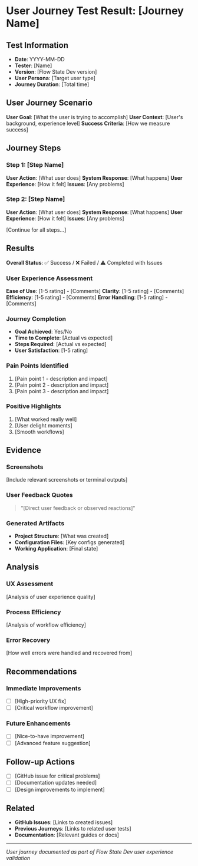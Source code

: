 # User Journey Test Result: [Journey Name]

## Test Information
- **Date**: YYYY-MM-DD
- **Tester**: [Name]
- **Version**: [Flow State Dev version]
- **User Persona**: [Target user type]
- **Journey Duration**: [Total time]

## User Journey Scenario
**User Goal**: [What the user is trying to accomplish]
**User Context**: [User's background, experience level]
**Success Criteria**: [How we measure success]

## Journey Steps
### Step 1: [Step Name]
**User Action**: [What user does]
**System Response**: [What happens]
**User Experience**: [How it felt]
**Issues**: [Any problems]

### Step 2: [Step Name]
**User Action**: [What user does]
**System Response**: [What happens]
**User Experience**: [How it felt]
**Issues**: [Any problems]

[Continue for all steps...]

## Results
**Overall Status**: ✅ Success / ❌ Failed / ⚠️ Completed with Issues

### User Experience Assessment
**Ease of Use**: [1-5 rating] - [Comments]
**Clarity**: [1-5 rating] - [Comments]
**Efficiency**: [1-5 rating] - [Comments]
**Error Handling**: [1-5 rating] - [Comments]

### Journey Completion
- **Goal Achieved**: Yes/No
- **Time to Complete**: [Actual vs expected]
- **Steps Required**: [Actual vs expected]
- **User Satisfaction**: [1-5 rating]

### Pain Points Identified
1. [Pain point 1 - description and impact]
2. [Pain point 2 - description and impact]
3. [Pain point 3 - description and impact]

### Positive Highlights
1. [What worked really well]
2. [User delight moments]
3. [Smooth workflows]

## Evidence
### Screenshots
[Include relevant screenshots or terminal outputs]

### User Feedback Quotes
> "[Direct user feedback or observed reactions]"

### Generated Artifacts
- **Project Structure**: [What was created]
- **Configuration Files**: [Key configs generated]
- **Working Application**: [Final state]

## Analysis
### UX Assessment
[Analysis of user experience quality]

### Process Efficiency
[Analysis of workflow efficiency]

### Error Recovery
[How well errors were handled and recovered from]

## Recommendations
### Immediate Improvements
- [ ] [High-priority UX fix]
- [ ] [Critical workflow improvement]

### Future Enhancements
- [ ] [Nice-to-have improvement]
- [ ] [Advanced feature suggestion]

## Follow-up Actions
- [ ] [GitHub issue for critical problems]
- [ ] [Documentation updates needed]
- [ ] [Design improvements to implement]

## Related
- **GitHub Issues**: [Links to created issues]
- **Previous Journeys**: [Links to related user tests]
- **Documentation**: [Relevant guides or docs]

---
*User journey documented as part of Flow State Dev user experience validation*
